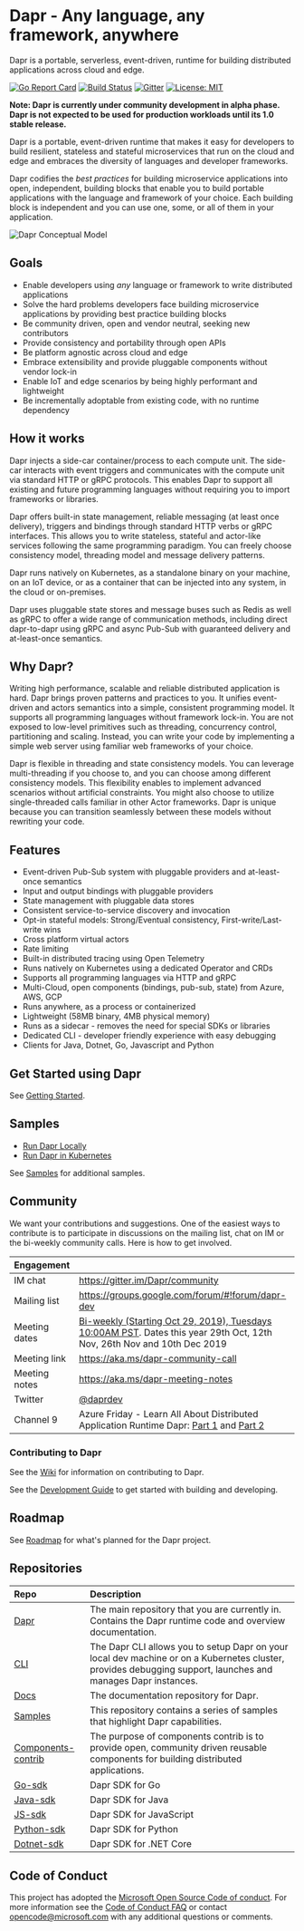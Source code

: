# Dapr - Any language, any framework, anywhere

Dapr is a portable, serverless, event-driven, runtime for building distributed applications across cloud and edge.

[![Go Report Card](https://goreportcard.com/badge/github.com/dapr/dapr)](https://goreportcard.com/report/github.com/dapr/dapr)
[![Build Status](https://github.com/dapr/dapr/workflows/dapr/badge.svg?event=push&branch=master)](https://github.com/dapr/dapr/actions?workflow=dapr)
[![Gitter](https://badges.gitter.im/Dapr/community.svg)](https://gitter.im/Dapr/community?utm_source=badge&utm_medium=badge&utm_campaign=pr-badge)
[![License: MIT](https://img.shields.io/badge/License-MIT-yellow.svg)](https://opensource.org/licenses/MIT)

__Note: Dapr is currently under community development in alpha phase. Dapr is not expected to be used for production workloads until its 1.0 stable release.__

Dapr is a portable, event-driven runtime that makes it easy for developers to build resilient, stateless and stateful microservices that run on the cloud and edge and embraces the diversity of languages and developer frameworks.

Dapr codifies the *best practices* for building microservice applications into open, independent, building blocks that enable you to build portable applications with the language and framework of your choice. Each building block is independent and you can use one, some, or all of them in your application.

![Dapr Conceptual Model](/img/dapr_conceptual_model.jpg)

## Goals

- Enable developers using *any* language or framework to write distributed applications
- Solve the hard problems developers face building microservice applications by providing best practice building blocks
- Be community driven, open and vendor neutral, seeking new contributors
- Provide consistency and portability through open APIs
- Be platform agnostic across cloud and edge
- Embrace extensibility and provide pluggable components without vendor lock-in
- Enable IoT and edge scenarios by being highly performant and lightweight
- Be incrementally adoptable from existing code, with no runtime dependency

## How it works

Dapr injects a side-car container/process to each compute unit. The side-car interacts with event triggers and communicates with the compute unit via standard HTTP or gRPC protocols. This enables Dapr to support all existing and future programming languages without requiring you to import frameworks or libraries.

Dapr offers built-in state management, reliable messaging (at least once delivery), triggers and bindings through standard HTTP verbs or gRPC interfaces. This allows you to write stateless, stateful and actor-like services following the same programming paradigm. You can freely choose consistency model, threading model and message delivery patterns.

Dapr runs natively on Kubernetes, as a standalone binary on your machine, on an IoT device, or as a container that can be injected into any system, in the cloud or on-premises.

Dapr uses pluggable state stores and message buses such as Redis as well as gRPC to offer a wide range of communication methods, including direct dapr-to-dapr using gRPC and async Pub-Sub with guaranteed delivery and at-least-once semantics.


## Why Dapr?

Writing high performance, scalable and reliable distributed application is hard. Dapr brings proven patterns and practices to you. It unifies event-driven and actors semantics into a simple, consistent programming model. It supports all programming languages without framework lock-in. You are not exposed to low-level primitives such as threading, concurrency control, partitioning and scaling. Instead, you can write your code by implementing a simple web server using familiar web frameworks of your choice.

Dapr is flexible in threading and state consistency models. You can leverage multi-threading if you choose to, and you can choose among different consistency models. This flexibility enables to implement advanced scenarios without artificial constraints. You might also choose to utilize single-threaded calls familiar in other Actor frameworks. Dapr is unique because you can transition seamlessly between these models without rewriting your code. 

## Features

* Event-driven Pub-Sub system with pluggable providers and at-least-once semantics
* Input and output bindings with pluggable providers
* State management with pluggable data stores
* Consistent service-to-service discovery and invocation
* Opt-in stateful models: Strong/Eventual consistency, First-write/Last-write wins
* Cross platform virtual actors
* Rate limiting
* Built-in distributed tracing using Open Telemetry
* Runs natively on Kubernetes using a dedicated Operator and CRDs
* Supports all programming languages via HTTP and gRPC
* Multi-Cloud, open components (bindings, pub-sub, state) from Azure, AWS, GCP
* Runs anywhere, as a process or containerized
* Lightweight (58MB binary, 4MB physical memory)
* Runs as a sidecar - removes the need for special SDKs or libraries
* Dedicated CLI - developer friendly experience with easy debugging
* Clients for Java, Dotnet, Go, Javascript and Python

## Get Started using Dapr

See [Getting Started](https://github.com/dapr/docs/tree/master/getting-started).

## Samples

* [Run Dapr Locally](https://github.com/dapr/samples/tree/master/1.hello-world)
* [Run Dapr in Kubernetes](https://github.com/dapr/samples/tree/master/2.hello-kubernetes)

See [Samples](https://github.com/dapr/samples) for additional samples.

## Community
We want your contributions and suggestions. One of the easiest ways to contribute is to participate in discussions on the mailing list, chat on IM or the bi-weekly community calls. Here is how to get involved.

| Engagement |  |
|:-----|:------------|
| IM chat  | https://gitter.im/Dapr/community 
| Mailing list | https://groups.google.com/forum/#!forum/dapr-dev
| Meeting dates |  [Bi-weekly (Starting Oct 29, 2019), Tuesdays 10:00AM PST](https://calendar.google.com/calendar?cid=OGQ0ZWNva2xrbHE1YXQ4ZGNsMjg1M2pzbzRAZ3JvdXAuY2FsZW5kYXIuZ29vZ2xlLmNvbQ). Dates this year 29th Oct, 12th Nov, 26th Nov and 10th Dec 2019
| Meeting link | https://aka.ms/dapr-community-call
| Meeting notes | https://aka.ms/dapr-meeting-notes
| Twitter | [@daprdev](https://twitter.com/daprdev)
| Channel 9 | Azure Friday - Learn All About Distributed Application Runtime Dapr: [Part 1](https://channel9.msdn.com/Shows/Azure-Friday/Learn-all-about-Distributed-Application-Runtime-Dapr-Part-1) and [Part 2](https://channel9.msdn.com/Shows/Azure-Friday/Learn-all-about-Distributed-Application-Runtime-Dapr-Part-2)

### Contributing to Dapr

See the [Wiki](https://github.com/dapr/dapr/wiki) for information on contributing to Dapr.

See the [Development Guide](https://github.com/dapr/dapr/blob/master/docs/development) to get started with building and developing.

## Roadmap

See [Roadmap](https://github.com/dapr/dapr/wiki/Roadmap) for what's planned for the Dapr project.

## Repositories

| Repo | Description |
|:-----|:------------|
| [Dapr](https://github.com/dapr/dapr) | The main repository that you are currently in. Contains the Dapr runtime code and overview documentation.
| [CLI](https://github.com/dapr/cli) | The Dapr CLI allows you to setup Dapr on your local dev machine or on a Kubernetes cluster, provides debugging support, launches and manages Dapr instances.
| [Docs](https://github.com/dapr/docs) | The documentation repository for Dapr.
| [Samples](https://github.com/dapr/samples) | This repository contains a series of samples that highlight Dapr capabilities.
| [Components-contrib ](https://github.com/dapr/components-contrib) | The purpose of components contrib is to provide open, community driven reusable components for building distributed applications. 
| [Go-sdk](https://github.com/dapr/go-sdk) | Dapr SDK for Go
| [Java-sdk](https://github.com/dapr/java-sdk) | Dapr SDK for Java
| [JS-sdk](https://github.com/dapr/js-sdk) | Dapr SDK for JavaScript
| [Python-sdk](https://github.com/dapr/python-sdk) | Dapr SDK for Python
| [Dotnet-sdk](https://github.com/dapr/dotnet-sdk) | Dapr SDK for .NET Core


## Code of Conduct

 This project has adopted the [Microsoft Open Source Code of conduct](https://opensource.microsoft.com/codeofconduct/).
 For more information see the [Code of Conduct FAQ](https://opensource.microsoft.com/codeofconduct/faq/) or contact [opencode@microsoft.com](mailto:opencode@microsoft.com) with any additional questions or comments.
